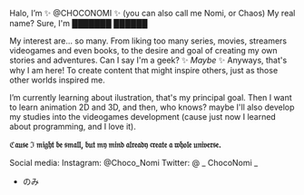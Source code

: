 Halo, I’m ✨ @CHOCONOMI ✨ (you can also call me Nomi, or Chaos) 
My real name? Sure, I'm ███████ ██████

My interest are... so many. From liking too many series, movies, streamers videogames and even books, to the desire and goal of creating my own stories and adventures. Can I say I'm a geek? ✨ _Maybe_ ✨
Anyways, that's why I am here! To create content that might inspire others, just as those other worlds inspired me. 

I’m currently learning about ilustration, that's my principal goal. Then I want to learn animation 2D and 3D, and then, who knows? maybe I'll also develop my studies into the videogames development (cause just now I learned about programming, and I love it). 

**ℭ𝔞𝔲𝔰𝔢 ℑ 𝔪𝔦𝔤𝔥𝔱 𝔟𝔢 𝔰𝔪𝔞𝔩𝔩, 𝔟𝔲𝔱 𝔪𝔶 𝔪𝔦𝔫𝔡 𝔞𝔩𝔯𝔢𝔞𝔡𝔶 𝔠𝔯𝔢𝔞𝔱𝔢 𝔞 𝔴𝔥𝔬𝔩𝔢 𝔲𝔫𝔦𝔳𝔢𝔯𝔰𝔢.**

Social media: 
Instagram: @Choco_Nomi
Twitter: @ _ ChocoNomi _

- のみ
